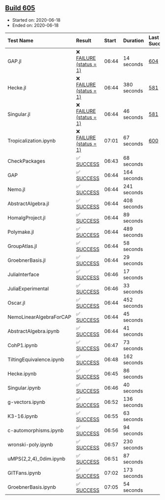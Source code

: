 ## [Build 605](https://oscarci.mathematik.uni-kl.de/job/oscar-julia-1.4/605/)

* Started on: 2020-06-18
* Ended on: 2020-06-18

| Test Name    | Result | Start | Duration | Last Success | First Failure |
|:-------------|:-------|:------|:---------|:-------------|:--------------|
| GAP.jl | ❌ [FAILURE (status = 1)](https://oscarci.mathematik.uni-kl.de/job/oscar-julia-1.4/605/artifact/logs/build-605/GAP.jl.log) | 06:44 | 14 seconds | [604](https://oscarci.mathematik.uni-kl.de/job/oscar-julia-1.4/604/) | [605](https://oscarci.mathematik.uni-kl.de/job/oscar-julia-1.4/605/) |
| Hecke.jl | ❌ [FAILURE (status = 1)](https://oscarci.mathematik.uni-kl.de/job/oscar-julia-1.4/605/artifact/logs/build-605/Hecke.jl.log) | 06:44 | 380 seconds | [581](https://oscarci.mathematik.uni-kl.de/job/oscar-julia-1.4/581/) | [582](https://oscarci.mathematik.uni-kl.de/job/oscar-julia-1.4/582/) |
| Singular.jl | ❌ [FAILURE (status = 1)](https://oscarci.mathematik.uni-kl.de/job/oscar-julia-1.4/605/artifact/logs/build-605/Singular.jl.log) | 06:44 | 46 seconds | [581](https://oscarci.mathematik.uni-kl.de/job/oscar-julia-1.4/581/) | [582](https://oscarci.mathematik.uni-kl.de/job/oscar-julia-1.4/582/) |
| Tropicalization.ipynb | ❌ [FAILURE (status = 1)](https://oscarci.mathematik.uni-kl.de/job/oscar-julia-1.4/605/artifact/logs/build-605/Tropicalization.ipynb.log) | 07:01 | 67 seconds | [600](https://oscarci.mathematik.uni-kl.de/job/oscar-julia-1.4/600/) | [601](https://oscarci.mathematik.uni-kl.de/job/oscar-julia-1.4/601/) |
| CheckPackages | ✅ [SUCCESS](https://oscarci.mathematik.uni-kl.de/job/oscar-julia-1.4/605/artifact/logs/build-605/CheckPackages.log) | 06:43 | 68 seconds |  |  |
| GAP | ✅ [SUCCESS](https://oscarci.mathematik.uni-kl.de/job/oscar-julia-1.4/605/artifact/logs/build-605/GAP.log) | 06:44 | 164 seconds |  |  |
| Nemo.jl | ✅ [SUCCESS](https://oscarci.mathematik.uni-kl.de/job/oscar-julia-1.4/605/artifact/logs/build-605/Nemo.jl.log) | 06:44 | 241 seconds |  |  |
| AbstractAlgebra.jl | ✅ [SUCCESS](https://oscarci.mathematik.uni-kl.de/job/oscar-julia-1.4/605/artifact/logs/build-605/AbstractAlgebra.jl.log) | 06:44 | 408 seconds |  |  |
| HomalgProject.jl | ✅ [SUCCESS](https://oscarci.mathematik.uni-kl.de/job/oscar-julia-1.4/605/artifact/logs/build-605/HomalgProject.jl.log) | 06:44 | 89 seconds |  |  |
| Polymake.jl | ✅ [SUCCESS](https://oscarci.mathematik.uni-kl.de/job/oscar-julia-1.4/605/artifact/logs/build-605/Polymake.jl.log) | 06:44 | 489 seconds |  |  |
| GroupAtlas.jl | ✅ [SUCCESS](https://oscarci.mathematik.uni-kl.de/job/oscar-julia-1.4/605/artifact/logs/build-605/GroupAtlas.jl.log) | 06:44 | 58 seconds |  |  |
| GroebnerBasis.jl | ✅ [SUCCESS](https://oscarci.mathematik.uni-kl.de/job/oscar-julia-1.4/605/artifact/logs/build-605/GroebnerBasis.jl.log) | 06:44 | 29 seconds |  |  |
| JuliaInterface | ✅ [SUCCESS](https://oscarci.mathematik.uni-kl.de/job/oscar-julia-1.4/605/artifact/logs/build-605/JuliaInterface.log) | 06:46 | 17 seconds |  |  |
| JuliaExperimental | ✅ [SUCCESS](https://oscarci.mathematik.uni-kl.de/job/oscar-julia-1.4/605/artifact/logs/build-605/JuliaExperimental.log) | 06:46 | 33 seconds |  |  |
| Oscar.jl | ✅ [SUCCESS](https://oscarci.mathematik.uni-kl.de/job/oscar-julia-1.4/605/artifact/logs/build-605/Oscar.jl.log) | 06:44 | 452 seconds |  |  |
| NemoLinearAlgebraForCAP | ✅ [SUCCESS](https://oscarci.mathematik.uni-kl.de/job/oscar-julia-1.4/605/artifact/logs/build-605/NemoLinearAlgebraForCAP.log) | 06:44 | 45 seconds |  |  |
| AbstractAlgebra.ipynb | ✅ [SUCCESS](https://oscarci.mathematik.uni-kl.de/job/oscar-julia-1.4/605/artifact/logs/build-605/AbstractAlgebra.ipynb.log) | 06:44 | 41 seconds |  |  |
| CohP1.ipynb | ✅ [SUCCESS](https://oscarci.mathematik.uni-kl.de/job/oscar-julia-1.4/605/artifact/logs/build-605/CohP1.ipynb.log) | 06:47 | 73 seconds |  |  |
| TiltingEquivalence.ipynb | ✅ [SUCCESS](https://oscarci.mathematik.uni-kl.de/job/oscar-julia-1.4/605/artifact/logs/build-605/TiltingEquivalence.ipynb.log) | 06:48 | 162 seconds |  |  |
| Hecke.ipynb | ✅ [SUCCESS](https://oscarci.mathematik.uni-kl.de/job/oscar-julia-1.4/605/artifact/logs/build-605/Hecke.ipynb.log) | 06:45 | 86 seconds |  |  |
| Singular.ipynb | ✅ [SUCCESS](https://oscarci.mathematik.uni-kl.de/job/oscar-julia-1.4/605/artifact/logs/build-605/Singular.ipynb.log) | 06:46 | 40 seconds |  |  |
| g-vectors.ipynb | ✅ [SUCCESS](https://oscarci.mathematik.uni-kl.de/job/oscar-julia-1.4/605/artifact/logs/build-605/g-vectors.ipynb.log) | 06:52 | 136 seconds |  |  |
| K3-16.ipynb | ✅ [SUCCESS](https://oscarci.mathematik.uni-kl.de/job/oscar-julia-1.4/605/artifact/logs/build-605/K3-16.ipynb.log) | 06:55 | 63 seconds |  |  |
| c-automorphisms.ipynb | ✅ [SUCCESS](https://oscarci.mathematik.uni-kl.de/job/oscar-julia-1.4/605/artifact/logs/build-605/c-automorphisms.ipynb.log) | 06:56 | 94 seconds |  |  |
| wronski-poly.ipynb | ✅ [SUCCESS](https://oscarci.mathematik.uni-kl.de/job/oscar-julia-1.4/605/artifact/logs/build-605/wronski-poly.ipynb.log) | 06:57 | 230 seconds |  |  |
| uMPS(2,2,4)_0dim.ipynb | ✅ [SUCCESS](https://oscarci.mathematik.uni-kl.de/job/oscar-julia-1.4/605/artifact/logs/build-605/uMPS-2-2-4-_0dim.ipynb.log) | 06:51 | 87 seconds |  |  |
| GITFans.ipynb | ✅ [SUCCESS](https://oscarci.mathematik.uni-kl.de/job/oscar-julia-1.4/605/artifact/logs/build-605/GITFans.ipynb.log) | 07:02 | 173 seconds |  |  |
| GroebnerBasis.ipynb | ✅ [SUCCESS](https://oscarci.mathematik.uni-kl.de/job/oscar-julia-1.4/605/artifact/logs/build-605/GroebnerBasis.ipynb.log) | 07:05 | 54 seconds |  |  |
